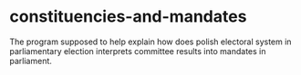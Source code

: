 # constituencies-and-mandates
The program supposed to help explain how does polish electoral system in parliamentary election interprets committee results into mandates in parliament.
